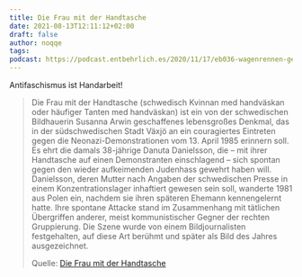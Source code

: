 ```yaml
---
title: Die Frau mit der Handtasche
date: 2021-08-13T12:11:12+02:00
draft: false
author: noqqe
tags:
podcast: https://podcast.entbehrlich.es/2020/11/17/eb036-wagenrennen-gegen-nazis/
---
```


Antifaschismus ist Handarbeit!

> Die Frau mit der Handtasche (schwedisch Kvinnan med handväskan oder häufiger
> Tanten med handväskan) ist ein von der schwedischen Bildhauerin Susanna Arwin
> geschaffenes lebensgroßes Denkmal, das in der südschwedischen Stadt Växjö an
> ein couragiertes Eintreten gegen die Neonazi-Demonstrationen vom 13. April
> 1985 erinnern soll. Es ehrt die damals 38-jährige Danuta Danielsson, die – mit
> ihrer Handtasche auf einen Demonstranten einschlagend – sich spontan gegen den
> wieder aufkeimenden Judenhass gewehrt haben will. Danielsson, deren Mutter
> nach Angaben der schwedischen Presse in einem Konzentrationslager inhaftiert
> gewesen sein soll, wanderte 1981 aus Polen ein, nachdem sie ihren späteren
> Ehemann kennengelernt hatte. Ihre spontane Attacke stand im Zusammenhang mit
> tätlichen Übergriffen anderer, meist kommunistischer Gegner der rechten
> Gruppierung. Die Szene wurde von einem Bildjournalisten festgehalten, auf
> diese Art berühmt und später als Bild des Jahres ausgezeichnet.
>
> Quelle: [Die Frau mit der Handtasche](https://de.wikipedia.org/wiki/Die_Frau_mit_der_Handtasche)
